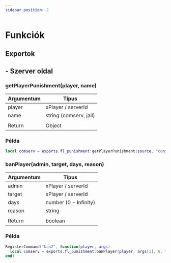 ```yaml
---
sidebar_position: 2
---
```


# Funkciók

## Exportok

## - Szerver oldal

### getPlayerPunishment(player, name)

| Argumentum | Típus                  |
| ---------- | ---------------------- |
| player     | xPlayer / serverId     |
| name       | string (comserv, jail) |
|            |                        |
| Return     | Object                 |

### Példa

```lua
local comserv = exports.fl_punishment:getPlayerPunishment(source, "comserv")
```

### banPlayer(admin, target, days, reason)

| Argumentum | Típus                 |
| ---------- | --------------------- |
| admin      | xPlayer / serverId    |
| target     | xPlayer / serverId    |
| days       | number (0 - Infinity) |
| reason     | string                |
|            |                       |
| Return     | boolean               |

### Példa

```lua
RegisterCommand("ban2", function(player, args)
  local comserv = exports.fl_punishment:banPlayer(player, args[1], 0, "AdminPanel")
end)
```
